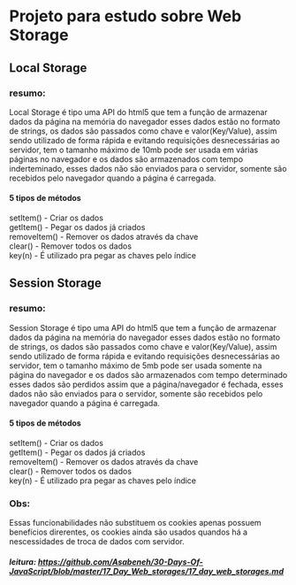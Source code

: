 # Projeto para estudo sobre Web Storage

## Local Storage

### resumo:

Local Storage é tipo uma API do html5 que tem a função de armazenar dados da página na memória do 
navegador esses dados estão no formato de strings, os dados são passados como chave e valor(Key/Value), assim sendo utilizado de forma rápida e evitando requisições desnecessárias ao servidor, tem o tamanho máximo de 10mb pode ser usada em várias páginas no navegador e os dados são armazenados com tempo inderteminado, esses dados não são enviados para o servidor, somente são recebidos pelo navegador quando a página é carregada.

#### 5 tipos de métodos

setItem() - Criar os dados<br />
getItem() - Pegar os dados já criados<br />
removeItem() - Remover os dados através da chave<br />
clear() - Remover todos os dados<br />
key(n) - É utilizado pra pegar as chaves pelo índice



## Session Storage

### resumo:

Session Storage é tipo uma API do html5 que tem a função de armazenar dados da página na memória do 
navegador esses dados estão no formato de strings, os dados são passados como chave e valor(Key/Value), assim sendo utilizado de forma rápida e evitando requisições desnecessárias ao servidor, tem o tamanho máximo de 5mb pode ser usada somente na página do navegador e os dados são armazenados com tempo determinado esses dados são perdidos assim que a página/navegador é fechada, esses dados não são enviados para o servidor, somente são recebidos pelo navegador quando a página é carregada.

#### 5 tipos de métodos

setItem() - Criar os dados<br />
getItem() - Pegar os dados já criados<br />
removeItem() - Remover os dados através da chave<br />
clear() - Remover todos os dados<br />
key(n) - É utilizado pra pegar as chaves pelo índice<br />



### Obs:

Essas funcionabilidades não substituem os cookies apenas possuem 
benefícios direrentes, os cookies ainda são usados quandos há a nescessidades 
de troca de dados com servidor.

##### leitura: https://github.com/Asabeneh/30-Days-Of-JavaScript/blob/master/17_Day_Web_storages/17_day_web_storages.md